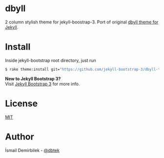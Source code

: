 dbyll
=====

2 column stylish theme for jekyll-boostrap-3. Port of original [dbyll theme for Jekyll](http://github.com/dbtek/dbyll).

Install
=======

Inside jekyll-bootstrap root directory, just run
```bash
$ rake theme:install git="https://github.com/jekyll-bootstrap-3/dbyll-theme"
```

**New to Jekyll Bootstrap 3?**  
Visit [Jekyll Bootstrap 3](http://github.com/dbtek/jekyll-bootstrap-3/) for more info.
  
License
=======
[MIT](http://opensource.org/licenses/MIT)

Author
======
İsmail Demirbilek - [@dbtek](http://twitter.com/dbtek)
